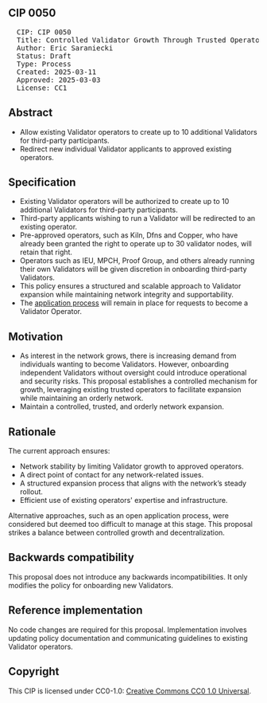 ## CIP 0050

<pre>
  CIP: CIP 0050
  Title: Controlled Validator Growth Through Trusted Operators
  Author: Eric Saraniecki 
  Status: Draft
  Type: Process
  Created: 2025-03-11
  Approved: 2025-03-03
  License: CC1
</pre>

## Abstract

- Allow existing Validator operators to create up to 10 additional Validators for third-party participants.
- Redirect new individual Validator applicants to approved existing operators.
## Specification

- Existing Validator operators will be authorized to create up to 10 additional Validators for third-party participants.
- Third-party applicants wishing to run a Validator will be redirected to an existing operator.
- Pre-approved operators, such as Kiln, Dfns and Copper, who have already been granted the right to operate up to 30 validator nodes, will retain that right.
- Operators such as IEU, MPCH, Proof Group, and others already running their own Validators will be given discretion in onboarding third-party Validators.
- This policy ensures a structured and scalable approach to Validator expansion while maintaining network integrity and supportability.
- The [application process](https://sync.global/validator-request/) will remain in place for requests to become a Validator Operator.

## Motivation

- As interest in the network grows, there is increasing demand from individuals wanting to become Validators. However, onboarding independent Validators without oversight could introduce operational and security risks. This proposal establishes a controlled mechanism for growth, leveraging existing trusted operators to facilitate expansion while maintaining an orderly network.
- Maintain a controlled, trusted, and orderly network expansion.


## Rationale

The current approach ensures:
- Network stability by limiting Validator growth to approved operators.
- A direct point of contact for any network-related issues.
- A structured expansion process that aligns with the network’s steady rollout.
- Efficient use of existing operators' expertise and infrastructure.

Alternative approaches, such as an open application process, were considered but deemed too difficult to manage at this stage. This proposal strikes a balance between controlled growth and decentralization.


## Backwards compatibility

This proposal does not introduce any backwards incompatibilities. It only modifies the policy for onboarding new Validators.

## Reference implementation

No code changes are required for this proposal. Implementation involves updating policy documentation and communicating guidelines to existing Validator operators.

## Copyright

This CIP is licensed under CC0-1.0: [Creative Commons CC0 1.0 Universal](https://creativecommons.org/publicdomain/zero/1.0/).

